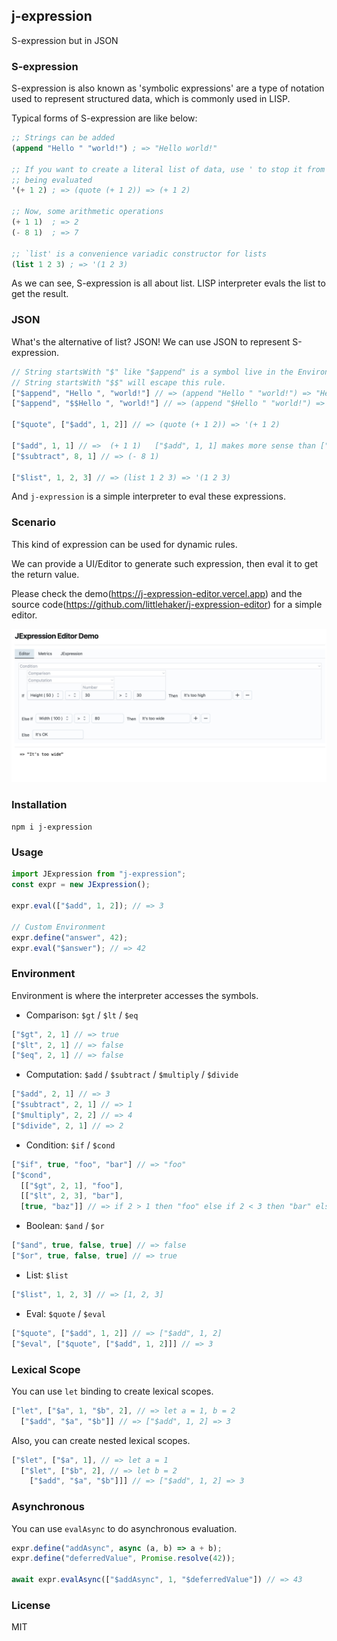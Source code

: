 ## j-expression

S-expression but in JSON

### S-expression

S-expression is also known as 'symbolic expressions' are a type of notation used to represent structured data, which is commonly used in LISP.

Typical forms of S-expression are like below:

```scheme
;; Strings can be added
(append "Hello " "world!") ; => "Hello world!"

;; If you want to create a literal list of data, use ' to stop it from
;; being evaluated
'(+ 1 2) ; => (quote (+ 1 2)) => (+ 1 2)

;; Now, some arithmetic operations
(+ 1 1)  ; => 2
(- 8 1)  ; => 7

;; `list' is a convenience variadic constructor for lists
(list 1 2 3) ; => '(1 2 3)
```

As we can see, S-expression is all about list. LISP interpreter evals the list to get the result.

### JSON

What's the alternative of list? JSON! We can use JSON to represent S-expression.

```javascript
// String startsWith "$" like "$append" is a symbol live in the Environment, otherwise "Hello " is a string.
// String startsWith "$$" will escape this rule.
["$append", "Hello ", "world!"] // => (append "Hello " "world!") => "Hello world!"
["$append", "$$Hello ", "world!"] // => (append "$Hello " "world!") => "$Hello world!"

["$quote", ["$add", 1, 2]] // => (quote (+ 1 2)) => '(+ 1 2)

["$add", 1, 1] // =>  (+ 1 1)   ["$add", 1, 1] makes more sense than ["$+", 1, 1]
["$subtract", 8, 1] // => (- 8 1)

["$list", 1, 2, 3] // => (list 1 2 3) => '(1 2 3)
```

And `j-expression` is a simple interpreter to eval these expressions.

### Scenario
This kind of expression can be used for dynamic rules.

We can provide a UI/Editor to generate such expression, then eval it to get the return value.

Please check the demo(https://j-expression-editor.vercel.app) and the source code(https://github.com/littlehaker/j-expression-editor) for a simple editor.

![screenshot](https://raw.githubusercontent.com/littlehaker/j-expression-editor/main/docs/screenshot.png)

### Installation

`npm i j-expression`

### Usage

```javascript
import JExpression from "j-expression";
const expr = new JExpression();

expr.eval(["$add", 1, 2]); // => 3

// Custom Environment
expr.define("answer", 42);
expr.eval("$answer"); // => 42
```

### Environment
Environment is where the interpreter accesses the symbols.
- Comparison: `$gt` / `$lt` / `$eq`
```javascript
["$gt", 2, 1] // => true
["$lt", 2, 1] // => false
["$eq", 2, 1] // => false
```
- Computation: `$add` / `$subtract` / `$multiply`  / `$divide`
```javascript
["$add", 2, 1] // => 3
["$subtract", 2, 1] // => 1
["$multiply", 2, 2] // => 4
["$divide", 2, 1] // => 2
```
- Condition: `$if` / `$cond`
```javascript
["$if", true, "foo", "bar"] // => "foo"
["$cond",
  [["$gt", 2, 1], "foo"],
  [["$lt", 2, 3], "bar"],
  [true, "baz"]] // => if 2 > 1 then "foo" else if 2 < 3 then "bar" else baz => "foo"
```
- Boolean: `$and` / `$or`
```javascript
["$and", true, false, true] // => false
["$or", true, false, true] // => true
```
- List: `$list`
```javascript
["$list", 1, 2, 3] // => [1, 2, 3]
```
- Eval: `$quote` / `$eval`
```javascript
["$quote", ["$add", 1, 2]] // => ["$add", 1, 2]
["$eval", ["$quote", ["$add", 1, 2]]] // => 3
```

### Lexical Scope
You can use `let` binding to create lexical scopes.
```javascript
["let", ["$a", 1, "$b", 2], // => let a = 1, b = 2
  ["$add", "$a", "$b"]] // => ["$add", 1, 2] => 3
```
Also, you can create nested lexical scopes.
```javascript
["$let", ["$a", 1], // => let a = 1
  ["$let", ["$b", 2], // => let b = 2
    ["$add", "$a", "$b"]]] // => ["$add", 1, 2] => 3
```

### Asynchronous
You can use `evalAsync` to do asynchronous evaluation.

```javascript
expr.define("addAsync", async (a, b) => a + b);
expr.define("deferredValue", Promise.resolve(42));

await expr.evalAsync(["$addAsync", 1, "$deferredValue"]) // => 43
```

### License

MIT
